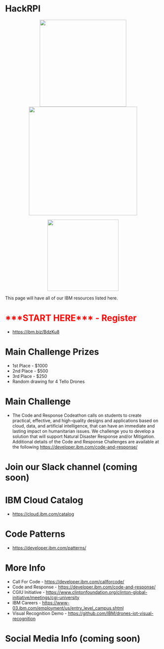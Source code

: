 # HackRPI

<p align="center">
  <img width="280" src="https://raw.githubusercontent.com/IBM/hackrpi/master/images/ibm-logo.png"> <img width="350" src="http://www.mdc.edu/main/images/CGIU_logo_horizontal_460x200_tcm6-105188.jpg"> 
</p>

<p align="center">
  <img width="230" src="https://raw.githubusercontent.com/IBM/hackrpi/master/images/hack-rpi.png">
</p>

This page will have all of our IBM resources listed here.

# <font color="red">\*\*\*START HERE\*\*\* - Register</font>
* https://ibm.biz/BdzKu8

# Main Challenge Prizes
*	1st Place - $1000
*	2nd Place - $500
*	3rd Place - $250
*	Random drawing for 4 Tello Drones

# Main Challenge
* The Code and Response Codeathon calls on students to create practical, effective, and high-quality designs and applications based on cloud, data, and artificial intelligence, that can have an immediate and lasting impact on humanitarian issues. We challenge you to develop a solution that will support Natural Disaster Response and/or Mitigation. Additional details of the Code and Response Challenges are available at the following https://developer.ibm.com/code-and-response/

# Join our Slack channel (coming soon)

# IBM Cloud Catalog
* https://cloud.ibm.com/catalog

# Code Patterns
* https://developer.ibm.com/patterns/

# More Info
* Call For Code - https://developer.ibm.com/callforcode/
* Code and Response - https://developer.ibm.com/code-and-response/
* CGIU Initiative - https://www.clintonfoundation.org/clinton-global-initiative/meetings/cgi-university
* IBM Careers - https://www-03.ibm.com/employment/us/entry_level_campus.shtml
* Visual Recognition Demo - https://github.com/IBM/drones-iot-visual-recognition

# Social Media Info (coming soon)
